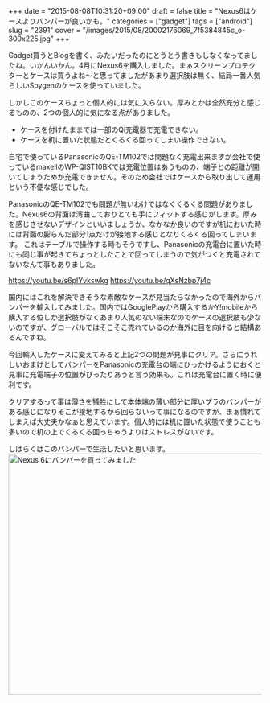 +++
date = "2015-08-08T10:31:20+09:00"
draft = false
title = "Nexus6はケースよりバンパーが良いかも。"
categories = ["gadget"]
tags = ["android"]
slug = "2391"
cover = "/images/2015/08/20002176069_7f5384845c_o-300x225.jpg"
+++

Gadget買うとBlogを書く、みたいだったのにとうとう書きもしなくなってましたね。いかんいかん。4月にNexus6を購入しました。まぁスクリーンプロテクターとケースは買うよね〜と思ってましたがあまり選択肢は無く、結局一番人気らしいSpygenのケースを使っていました。

しかしこのケースちょっと個人的には気に入らない。厚みとかは全然充分と感じるものの、2つの個人的に気になる点がありました。

<ul>
 <li>ケースを付けたままでは一部のQi充電器で充電できない。</li>
 <li>ケースを机に置いた状態だとくるくる回ってしまい操作できない。</li>
</ul>

自宅で使っているPanasonicのQE-TM102では問題なく充電出来ますが会社で使っているmaxellのWP-QIST10BKでは充電位置はあうものの、端子との距離が開いてしまうためか充電できません。そのため会社ではケースから取り出して運用という不便な感じでした。

PanasonicのQE-TM102でも問題が無いわけではなくくるくる問題がありました。Nexus6の背面は湾曲しておりとても手にフィットする感じがします。厚みを感じさせないデザインといいましょうか、なかなか良いのですが机においた時には背面の膨らんだ部分1点だけが接地する感じとなりくるくる回ってしまいます。
これはテーブルで操作する時もそうですし、Panasonicの充電台に置いた時にも同じ事が起きてちょっとしたことで回ってしまうので気がつくと充電されてないなんて事もありました。

https://youtu.be/s6pIYvkswkg
https://youtu.be/qXsNzbp7j4c

国内にはこれを解決できそうな素敵なケースが見当たらなかったので海外からバンパーを輸入してみました。国内ではGooglePlayから購入するかY!mobileから購入する位しか選択肢がなくあまり人気のない端末なのでケースの選択肢も少ないのですが、グローバルではそこそこ売れているのか海外に目を向けると結構あるんですね。

今回輸入したケースに変えてみると上記2つの問題が見事にクリア。さらにうれしいおまけとしてバンパーをPanasonicの充電台の端にひっかけるようにおくと見事に充電端子の位置がぴったりあうと言う効果も。これは充電台に置く時に便利です。

クリアするって事は薄さを犠牲にして本体端の薄い部分に厚いプラのバンパーがある感じになりそこが接地するから回らないって事になるのですが、まぁ慣れてしまえば大丈夫かなぁと思えています。個人的には机に置いた状態で使うことも多いので机の上でくるくる回っちゃうよりはストレスがないです。

しばらくはこのバンパーで生活したいと思います。
<a data-flickr-embed="true" href="https://www.flickr.com/photos/keruru/20162536616/in/datetaken/" title="Nexus 6にバンパーを買ってみました"><img src="https://farm1.staticflickr.com/428/20162536616_f7c822678c_z.jpg" width="640" height="480" alt="Nexus 6にバンパーを買ってみました"/></a><script async src="//embedr.flickr.com/assets/client-code.js" charset="utf-8"></script>
